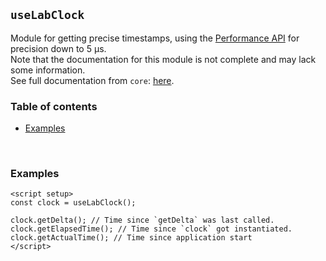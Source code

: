 ## `useLabClock` <!-- omit in toc -->

Module for getting precise timestamps, using the [Performance API](https://developer.mozilla.org/en-US/docs/Web/API/Performance) for precision down to 5 μs.<br />
Note that the documentation for this module is not complete and may lack some information.<br />
See full documentation from `core`: [here](https://github.com/kinematic-lab/kinematic-lab/tree/main/packages/core/docs/lab-clock.md).
<br />

### Table of contents <!-- omit in toc -->

-   [Examples](#examples)

<br />

### Examples

```vue
<script setup>
const clock = useLabClock();

clock.getDelta(); // Time since `getDelta` was last called.
clock.getElapsedTime(); // Time since `clock` got instantiated.
clock.getActualTime(); // Time since application start
</script>
```

